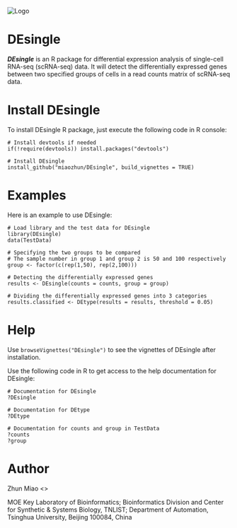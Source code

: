 ![Logo](https://github.com/miaozhun/DEsingle/blob/master/DEsingle%20LOGO.png?raw=true)
# DEsingle
***DEsingle*** is an R package for differential expression analysis of single-cell RNA-seq (scRNA-seq) data. It will detect the differentially expressed genes between two specified groups of cells in a read counts matrix of scRNA-seq data.

# Install DEsingle
To install DEsingle R package, just execute the following code in R console:
```
# Install devtools if needed
if(!require(devtools)) install.packages("devtools")

# Install DEsingle
install_github("miaozhun/DEsingle", build_vignettes = TRUE)
```

# Examples
Here is an example to use DEsingle:
```
# Load library and the test data for DEsingle
library(DEsingle)
data(TestData)

# Specifying the two groups to be compared
# The sample number in group 1 and group 2 is 50 and 100 respectively
group <- factor(c(rep(1,50), rep(2,100)))

# Detecting the differentially expressed genes
results <- DEsingle(counts = counts, group = group)

# Dividing the differentially expressed genes into 3 categories
results.classified <- DEtype(results = results, threshold = 0.05)
```
# Help
Use `browseVignettes("DEsingle")` to see the vignettes of DEsingle after installation.

Use the following code in R to get access to the help documentation for DEsingle:
```
# Documentation for DEsingle
?DEsingle
```
```
# Documentation for DEtype
?DEtype
```
```
# Documentation for counts and group in TestData
?counts
?group
```
# Author
Zhun Miao <<miaoz13 AT mails.tsinghua.edu.cn>>

MOE Key Laboratory of Bioinformatics; Bioinformatics Division and Center for Synthetic & Systems Biology, TNLIST; Department of Automation, Tsinghua University, Beijing 100084, China

